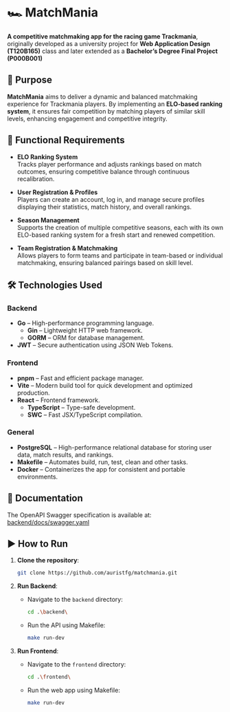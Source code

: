 # 🏎 MatchMania

**A competitive matchmaking app for the racing game Trackmania**, originally developed as a university project for **Web Application Design (T120B165)** class and later extended as a **Bachelor’s Degree Final Project (P000B001)**

## 🎯 Purpose

**MatchMania** aims to deliver a dynamic and balanced matchmaking experience for Trackmania players. By implementing an **ELO-based ranking system**, it ensures fair competition by matching players of similar skill levels, enhancing engagement and competitive integrity.

## 🚀 Functional Requirements

- **ELO Ranking System**  
  Tracks player performance and adjusts rankings based on match outcomes, ensuring competitive balance through continuous recalibration.

- **User Registration & Profiles**  
  Players can create an account, log in, and manage secure profiles displaying their statistics, match history, and overall rankings.

- **Season Management**  
  Supports the creation of multiple competitive seasons, each with its own ELO-based ranking system for a fresh start and renewed competition.

- **Team Registration & Matchmaking**  
  Allows players to form teams and participate in team-based or individual matchmaking, ensuring balanced pairings based on skill level.

## 🛠️ Technologies Used

### Backend

- **Go** – High-performance programming language.
  - **Gin** – Lightweight HTTP web framework.
  - **GORM** – ORM for database management.
- **JWT** – Secure authentication using JSON Web Tokens.

### Frontend

- **pnpm** – Fast and efficient package manager.
- **Vite** – Modern build tool for quick development and optimized production.
- **React** – Frontend framework.
  - **TypeScript** – Type-safe development.
  - **SWC** – Fast JSX/TypeScript compilation.

### General

- **PostgreSQL** – High-performance relational database for storing user data, match results, and rankings.
- **Makefile** – Automates build, run, test, clean and other tasks.
- **Docker** – Containerizes the app for consistent and portable environments.

## 📄 Documentation

The OpenAPI Swagger specification is available at:  
[backend/docs/swagger.yaml](../backend/docs/swagger.yaml)

## ▶️ How to Run

1. **Clone the repository**:

   ```sh
   git clone https://github.com/auristfg/matchmania.git
   ```

2. **Run Backend**:

   - Navigate to the `backend` directory:

     ```sh
     cd .\backend\
     ```

   - Run the API using Makefile:

     ```sh
     make run-dev
     ```

3. **Run Frontend**:

   - Navigate to the `frontend` directory:

     ```sh
     cd .\frontend\
     ```

   - Run the web app using Makefile:

     ```sh
     make run-dev
     ```
